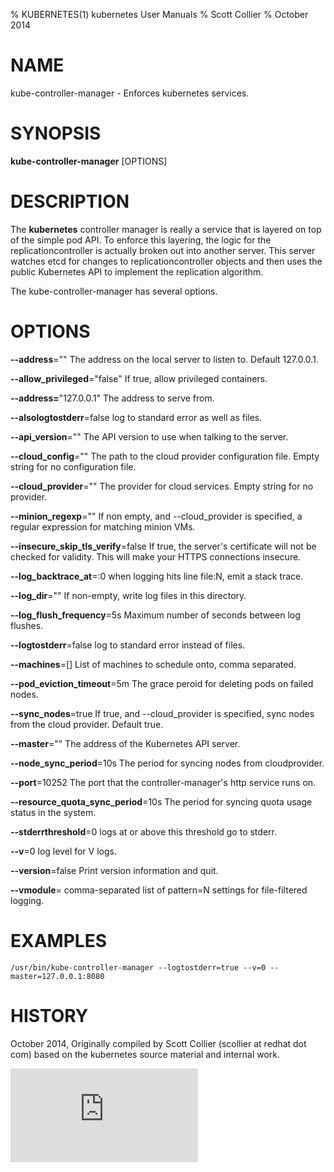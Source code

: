 % KUBERNETES(1) kubernetes User Manuals
% Scott Collier
% October 2014
# NAME
kube-controller-manager \- Enforces kubernetes services.

# SYNOPSIS
**kube-controller-manager** [OPTIONS]

# DESCRIPTION

The **kubernetes** controller manager is really a service that is layered on top of the simple pod API. To enforce this layering, the logic for the replicationcontroller is actually broken out into another server. This server watches etcd for changes to replicationcontroller objects and then uses the public Kubernetes API to implement the replication algorithm.

The kube-controller-manager has several options.

# OPTIONS
**--address**=""
	The address on the local server to listen to. Default 127.0.0.1.

**--allow_privileged**="false"
	If true, allow privileged containers.

**--address=**"127.0.0.1"
	The address to serve from.

**--alsologtostderr**=false
	log to standard error as well as files.

**--api_version**=""
	The API version to use when talking to the server.

**--cloud_config**=""
	The path to the cloud provider configuration file. Empty string for no configuration file.

**--cloud_provider**=""
	The provider for cloud services. Empty string for no provider.

**--minion_regexp**=""
	If non empty, and --cloud_provider is specified, a regular expression for matching minion VMs.

**--insecure_skip_tls_verify**=false
	If true, the server's certificate will not be checked for validity. This will make your HTTPS connections insecure.

**--log_backtrace_at**=:0
	when logging hits line file:N, emit a stack trace.

**--log_dir**=""
	If non-empty, write log files in this directory.

**--log_flush_frequency**=5s
	Maximum number of seconds between log flushes.

**--logtostderr**=false
	log to standard error instead of files.

**--machines**=[]
    List of machines to schedule onto, comma separated.

**--pod_eviction_timeout**=5m
    The grace peroid for deleting pods on failed nodes.

**--sync_nodes**=true
    If true, and --cloud_provider is specified, sync nodes from the cloud provider. Default true.

**--master**=""
	The address of the Kubernetes API server.

**--node_sync_period**=10s
    The period for syncing nodes from cloudprovider.

**--port**=10252
    The port that the controller-manager's http service runs on.

**--resource_quota_sync_period**=10s
    The period for syncing quota usage status in the system.

**--stderrthreshold**=0
	logs at or above this threshold go to stderr.

**--v**=0
	log level for V logs.

**--version**=false
	Print version information and quit.

**--vmodule**=
	comma-separated list of pattern=N settings for file-filtered logging.

# EXAMPLES
```
/usr/bin/kube-controller-manager --logtostderr=true --v=0 --master=127.0.0.1:8080
```
# HISTORY
October 2014, Originally compiled by Scott Collier (scollier at redhat dot com) based
 on the kubernetes source material and internal work.


[![Analytics](https://kubernetes-site.appspot.com/UA-36037335-10/GitHub/docs/man/kube-controller-manager.1.md?pixel)]()
